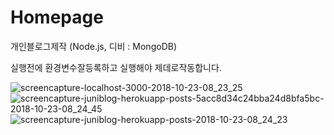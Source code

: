 # Homepage
개인블로그제작 (Node.js, 디비 : MongoDB)

실행전에 환경변수잘등록하고 실행해야 제데로작동합니다.

![screencapture-localhost-3000-2018-10-23-08_23_25](https://user-images.githubusercontent.com/26120409/47325055-21cb9600-d69d-11e8-92c9-78ebaaa299d8.png)
![screencapture-juniblog-herokuapp-posts-5acc8d34c24bba24d8bfa5bc-2018-10-23-08_24_45](https://user-images.githubusercontent.com/26120409/47325059-24c68680-d69d-11e8-8755-9433f8f38203.png)
![screencapture-juniblog-herokuapp-posts-2018-10-23-08_24_23](https://user-images.githubusercontent.com/26120409/47325060-25f7b380-d69d-11e8-8ad0-933e4924f73f.png)
